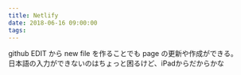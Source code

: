 ```yaml
---
title: Netlify
date: 2018-06-16 09:00:00
tags:
---
```


github EDIT から new file を作ることでも page の更新や作成ができる。  
日本語の入力ができないのはちょっと困るけど、iPadからだからかな

